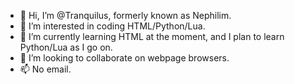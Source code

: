 - 👋 Hi, I’m @Tranquilus, formerly known as Nephilim.
- 👀 I’m interested in coding HTML/Python/Lua.
- 🌱 I’m currently learning HTML at the moment, and I plan to learn Python/Lua as I go on.
- 💞️ I’m looking to collaborate on webpage browsers.
- 📫 No email.

<!---
Tranquilus/Tranquilus is a ✨ special ✨ repository because its `README.md` (this file) appears on your GitHub profile.
You can click the Preview link to take a look at your changes.
--->
